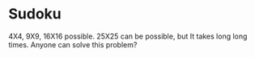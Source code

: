 # Sudoku
4X4, 9X9, 16X16  possible.
25X25 can be possible, but It takes long long times.
Anyone can solve this problem?
